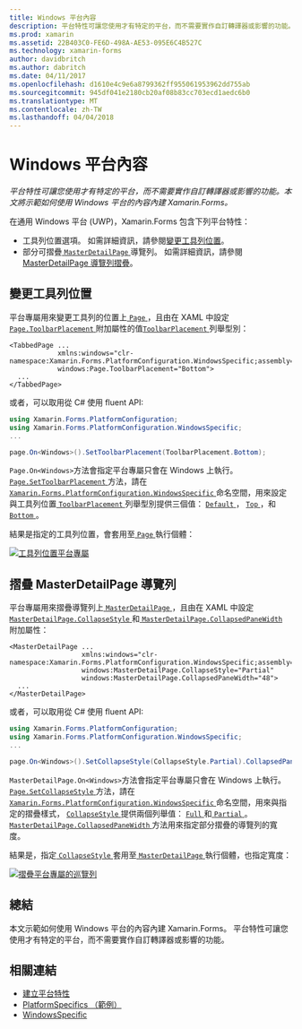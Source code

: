 ```yaml
---
title: Windows 平台內容
description: 平台特性可讓您使用才有特定的平台，而不需要實作自訂轉譯器或影響的功能。 本文將示範如何使用 Windows 平台的內容內建 Xamarin.Forms。
ms.prod: xamarin
ms.assetid: 22B403C0-FE6D-498A-AE53-095E6C4B527C
ms.technology: xamarin-forms
author: davidbritch
ms.author: dabritch
ms.date: 04/11/2017
ms.openlocfilehash: d1610e4c9e6a8799362ff955061953962dd755ab
ms.sourcegitcommit: 945df041e2180cb20af08b83cc703ecd1aedc6b0
ms.translationtype: MT
ms.contentlocale: zh-TW
ms.lasthandoff: 04/04/2018
---
```

# <a name="windows-platform-specifics"></a>Windows 平台內容

_平台特性可讓您使用才有特定的平台，而不需要實作自訂轉譯器或影響的功能。本文將示範如何使用 Windows 平台的內容內建 Xamarin.Forms。_

在通用 Windows 平台 (UWP)，Xamarin.Forms 包含下列平台特性：

- 工具列位置選項。 如需詳細資訊，請參閱[變更工具列位置](#toolbar_placement)。
- 部分可摺疊[ `MasterDetailPage` ](https://developer.xamarin.com/api/type/Xamarin.Forms.MasterDetailPage/)導覽列。 如需詳細資訊，請參閱[MasterDetailPage 導覽列摺疊](#collapsable_navigation_bar)。

<a name="toolbar_placement" />

## <a name="changing-the-toolbar-placement"></a>變更工具列位置

平台專屬用來變更工具列的位置上[ `Page` ](https://developer.xamarin.com/api/type/Xamarin.Forms.Page/)，且由在 XAML 中設定[ `Page.ToolbarPlacement` ](https://developer.xamarin.com/api/field/Xamarin.Forms.PlatformConfiguration.WindowsSpecific.Page.ToolbarPlacementProperty/)附加屬性的值[`ToolbarPlacement` ](https://developer.xamarin.com/api/type/Xamarin.Forms.PlatformConfiguration.WindowsSpecific.ToolbarPlacement/)列舉型別：

```xaml
<TabbedPage ...
            xmlns:windows="clr-namespace:Xamarin.Forms.PlatformConfiguration.WindowsSpecific;assembly=Xamarin.Forms.Core"
            windows:Page.ToolbarPlacement="Bottom">
  ...
</TabbedPage>

```

或者，可以取用從 C# 使用 fluent API:

```csharp
using Xamarin.Forms.PlatformConfiguration;
using Xamarin.Forms.PlatformConfiguration.WindowsSpecific;
...

page.On<Windows>().SetToolbarPlacement(ToolbarPlacement.Bottom);
```

`Page.On<Windows>`方法會指定平台專屬只會在 Windows 上執行。 [ `Page.SetToolbarPlacement` ](https://developer.xamarin.com/api/member/Xamarin.Forms.PlatformConfiguration.WindowsSpecific.Page.SetToolbarPlacement/p/Xamarin.Forms.IPlatformElementConfiguration{Xamarin.Forms.PlatformConfiguration.Windows,Xamarin.Forms.Page}/Xamarin.Forms.PlatformConfiguration.WindowsSpecific.ToolbarPlacement/)方法，請在[ `Xamarin.Forms.PlatformConfiguration.WindowsSpecific` ](https://developer.xamarin.com/api/namespace/Xamarin.Forms.PlatformConfiguration.WindowsSpecific/)命名空間，用來設定與工具列位置[ `ToolbarPlacement` ](https://developer.xamarin.com/api/type/Xamarin.Forms.PlatformConfiguration.WindowsSpecific.ToolbarPlacement/)列舉型別提供三個值： [ `Default` ](https://developer.xamarin.com/api/field/Xamarin.Forms.PlatformConfiguration.WindowsSpecific.ToolbarPlacement.Default/)， [ `Top` ](https://developer.xamarin.com/api/field/Xamarin.Forms.PlatformConfiguration.WindowsSpecific.ToolbarPlacement.Top/)，和[ `Bottom` ](https://developer.xamarin.com/api/field/Xamarin.Forms.PlatformConfiguration.WindowsSpecific.ToolbarPlacement.Bottom/)。

結果是指定的工具列位置，會套用至[ `Page` ](https://developer.xamarin.com/api/type/Xamarin.Forms.Page/)執行個體：

[![](windows-images/toolbar-placement.png "工具列位置平台專屬")](windows-images/toolbar-placement-large.png#lightbox "工具列放置平台專屬")

<a name="collapsable_navigation_bar" />

## <a name="collapsing-a-masterdetailpage-navigation-bar"></a>摺疊 MasterDetailPage 導覽列

平台專屬用來摺疊導覽列上[ `MasterDetailPage` ](https://developer.xamarin.com/api/type/Xamarin.Forms.MasterDetailPage/)，且由在 XAML 中設定[ `MasterDetailPage.CollapseStyle` ](https://developer.xamarin.com/api/field/Xamarin.Forms.PlatformConfiguration.WindowsSpecific.MasterDetailPage.CollapseStyleProperty/)和[ `MasterDetailPage.CollapsedPaneWidth` ](https://developer.xamarin.com/api/field/Xamarin.Forms.PlatformConfiguration.WindowsSpecific.MasterDetailPage.CollapsedPaneWidthProperty/)附加屬性：

```xaml
<MasterDetailPage ...
                  xmlns:windows="clr-namespace:Xamarin.Forms.PlatformConfiguration.WindowsSpecific;assembly=Xamarin.Forms.Core"
                  windows:MasterDetailPage.CollapseStyle="Partial"
                  windows:MasterDetailPage.CollapsedPaneWidth="48">
  ...
</MasterDetailPage>

```

或者，可以取用從 C# 使用 fluent API:

```csharp
using Xamarin.Forms.PlatformConfiguration;
using Xamarin.Forms.PlatformConfiguration.WindowsSpecific;
...

page.On<Windows>().SetCollapseStyle(CollapseStyle.Partial).CollapsedPaneWidth(148);
```

`MasterDetailPage.On<Windows>`方法會指定平台專屬只會在 Windows 上執行。 [ `Page.SetCollapseStyle` ](https://developer.xamarin.com/api/member/Xamarin.Forms.PlatformConfiguration.WindowsSpecific.MasterDetailPage.SetCollapseStyle/p/Xamarin.Forms.IPlatformElementConfiguration{Xamarin.Forms.PlatformConfiguration.Windows,Xamarin.Forms.MasterDetailPage}/Xamarin.Forms.PlatformConfiguration.WindowsSpecific.CollapseStyle/)方法，請在[ `Xamarin.Forms.PlatformConfiguration.WindowsSpecific` ](https://developer.xamarin.com/api/namespace/Xamarin.Forms.PlatformConfiguration.WindowsSpecific/)命名空間，用來與指定的摺疊樣式， [ `CollapseStyle` ](https://developer.xamarin.com/api/type/Xamarin.Forms.PlatformConfiguration.WindowsSpecific.CollapseStyle/)提供兩個列舉值： [ `Full` ](https://developer.xamarin.com/api/field/Xamarin.Forms.PlatformConfiguration.WindowsSpecific.CollapseStyle.Full/)和[ `Partial` ](https://developer.xamarin.com/api/field/Xamarin.Forms.PlatformConfiguration.WindowsSpecific.CollapseStyle.Partial/)。 [ `MasterDetailPage.CollapsedPaneWidth` ](https://developer.xamarin.com/api/member/Xamarin.Forms.PlatformConfiguration.WindowsSpecific.MasterDetailPage.CollapsedPaneWidth/p/Xamarin.Forms.IPlatformElementConfiguration{Xamarin.Forms.PlatformConfiguration.Windows,Xamarin.Forms.MasterDetailPage}/System.Double/)方法用來指定部分摺疊的導覽列的寬度。

結果是，指定[ `CollapseStyle` ](https://developer.xamarin.com/api/type/Xamarin.Forms.PlatformConfiguration.WindowsSpecific.CollapseStyle/)套用至[ `MasterDetailPage` ](https://developer.xamarin.com/api/type/Xamarin.Forms.MasterDetailPage/)執行個體，也指定寬度：

[![](windows-images/collapsed-navigation-bar.png "摺疊平台專屬的巡覽列")](windows-images/collapsed-navigation-bar-large.png#lightbox "摺疊平台專屬的巡覽列")

## <a name="summary"></a>總結

本文示範如何使用 Windows 平台的內容內建 Xamarin.Forms。 平台特性可讓您使用才有特定的平台，而不需要實作自訂轉譯器或影響的功能。


## <a name="related-links"></a>相關連結

- [建立平台特性](~/xamarin-forms/platform/platform-specifics/creating.md)
- [PlatformSpecifics （範例）](https://developer.xamarin.com/samples/xamarin-forms/userinterface/platformspecifics/)
- [WindowsSpecific](https://developer.xamarin.com/api/namespace/Xamarin.Forms.PlatformConfiguration.WindowsSpecific/)
